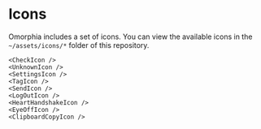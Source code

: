 # Icons

Omorphia includes a set of icons. You can view the available icons in the `~/assets/icons/*` folder of this repository.

<DemoContainer>
<CheckIcon />
<UnknownIcon />
<SettingsIcon />
<TagIcon />
<SendIcon />
<LogOutIcon />
<HeartHandshakeIcon />
<EyeOffIcon />
<ClipboardCopyIcon />
</DemoContainer>

```vue
<CheckIcon />
<UnknownIcon />
<SettingsIcon />
<TagIcon />
<SendIcon />
<LogOutIcon />
<HeartHandshakeIcon />
<EyeOffIcon />
<ClipboardCopyIcon />
```
